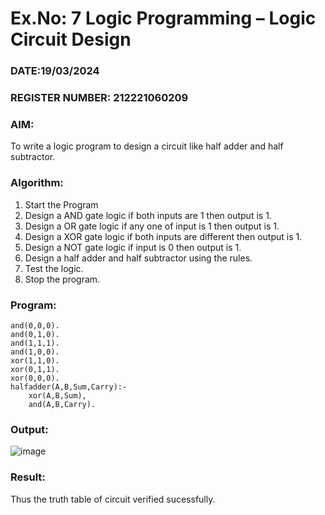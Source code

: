 # Ex.No: 7  Logic Programming –  Logic Circuit Design
### DATE:19/03/2024                                                                       
### REGISTER NUMBER: 212221060209
### AIM: 
To write a logic program to design a circuit like half adder and half subtractor.
###  Algorithm:
1. Start the Program
2. Design a AND gate logic if both inputs are 1 then output is 1.
3. Design a OR gate logic if any one of input is 1 then output is 1.
4. Design a XOR gate logic if both inputs are different then output is 1.
5. Design a NOT gate logic if input is 0 then output is 1.
6. Design a half adder and half subtractor using the rules.
7. Test the logic.
8. Stop the program.

### Program:

```
and(0,0,0).
and(0,1,0).
and(1,1,1).
and(1,0,0).
xor(1,1,0).
xor(0,1,1).
xor(0,0,0).
halfadder(A,B,Sum,Carry):-
    xor(A,B,Sum),
    and(A,B,Carry).
```

### Output:
![image](https://github.com/Prathipa2003/AI_Lab_2023-24/assets/162797752/53acbed4-1643-46ff-b58f-c6fca2169a3e)


### Result:
Thus the truth table of circuit verified sucessfully.
